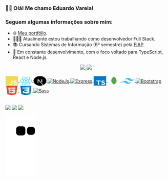 ### 🖐🏽 Olá! Me chamo Eduardo Varela!
### Seguem algumas informações sobre mim:
- 🌐 [Meu portfólio](https://evsdeveloper.vercel.app/).
- 👨🏽‍💻 Atualmente estou trabalhando como desenvolvedor Full Stack.
- 📚 Cursando Sistemas de Informação (6º semestre) pela [FIAP](https://www.fiap.com.br/).
- 🎯 Em constante desenvolvimento, com o foco voltado para TypeScript, React e Node.js.


<div align="center">
  <a href="https://github.com/eduardovsousa">
  <img height="180em" src="https://github-readme-stats.vercel.app/api?username=eduardovsousa&show_icons=true&theme=dark&count_private=true"/>
  <img height="180em" src="https://github-readme-stats.vercel.app/api/top-langs/?username=eduardovsousa&layout=compact&langs_count=7&theme=dark"/>
</div>


<div style="display: inline_block"><br>
  <img align="center" alt="Js" height="30" width="40" src="https://raw.githubusercontent.com/devicons/devicon/master/icons/javascript/javascript-plain.svg">
  <img align="center" alt="React" height="30" width="40" src="https://raw.githubusercontent.com/devicons/devicon/master/icons/react/react-original.svg">
  <img align="center" alt="Nextjs" height="30" width="40" src="https://raw.githubusercontent.com/devicons/devicon/master/icons/nextjs/nextjs-original.svg" />
  <img align="center" alt="NodeJs" height="30" width="40" src="https://cdn.jsdelivr.net/gh/devicons/devicon/icons/nodejs/nodejs-original.svg" />
  <img align="center" alt="Express" height="30" width="40" src="https://cdn.jsdelivr.net/gh/devicons/devicon/icons/express/express-original.svg" />
  <img align="center" alt="Ts" height="30" width="40" src="https://raw.githubusercontent.com/devicons/devicon/master/icons/typescript/typescript-plain.svg">
  <img align="center" alt="Mongodb" height="30" width="40" src="https://raw.githubusercontent.com/devicons/devicon/master/icons/mongodb/mongodb-plain.svg" />
  <img align="center" alt="Tailwindcss" height="30" width="40" src="https://raw.githubusercontent.com/devicons/devicon/master/icons/tailwindcss/tailwindcss-plain.svg">
  <img align="center" alt="Bootstrap" height="30" width="40"  src="https://cdn.jsdelivr.net/gh/devicons/devicon/icons/bootstrap/bootstrap-original.svg" />
  <img align="center" alt="HTML" height="30" width="40" src="https://raw.githubusercontent.com/devicons/devicon/master/icons/html5/html5-original.svg">
  <img align="center" alt="CSS" height="30" width="40" src="https://raw.githubusercontent.com/devicons/devicon/master/icons/css3/css3-original.svg">
  <img align="center" alt="Sass" height="30" width="40" src="https://cdn.jsdelivr.net/gh/devicons/devicon/icons/sass/sass-original.svg" />
          

</div>
  
  ##
 
<div> 
  <a href="https://www.linkedin.com/in/eduardovsousa" target="_blank"><img src="https://img.shields.io/badge/-LinkedIn-%230077B5?style=for-the-badge&logo=linkedin&logoColor=white" target="_blank"></a> 
  <a href = "mailto:eduardo.varela@outlook.com.br"><img src="https://img.shields.io/badge/-Gmail-%23333?style=for-the-badge&logo=gmail&logoColor=white" target="_blank"></a>
    <a href="https://instagram.com/dusousa_" target="_blank"><img src="https://img.shields.io/badge/-Instagram-%23E4405F?style=for-the-badge&logo=instagram&logoColor=white" target="_blank"></a>

 
  ![Snake animation](https://github.com/eduardovsousa/eduardovsousa/blob/output/github-contribution-grid-snake.svg)
 
</div>
